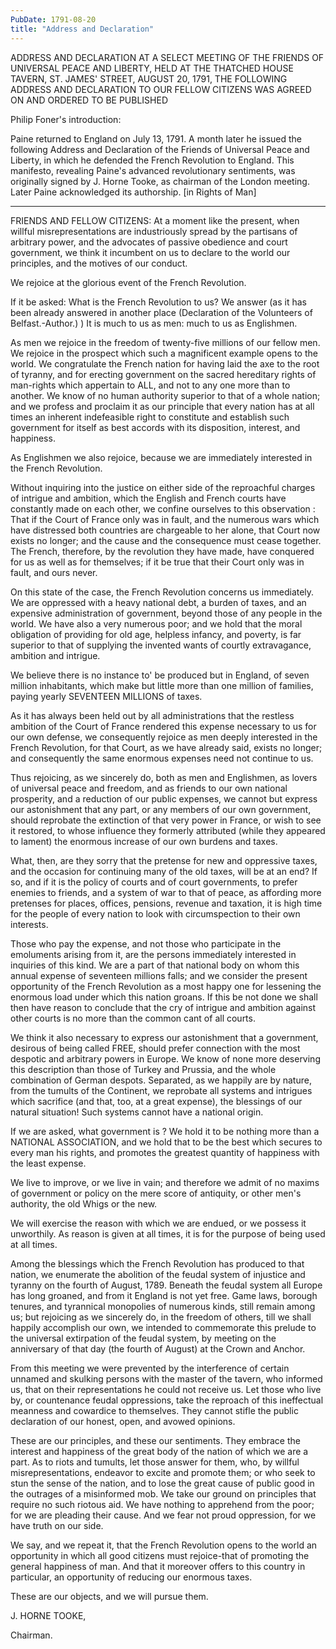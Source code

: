 ```yaml
---
PubDate: 1791-08-20
title: "Address and Declaration"
---
```


   ADDRESS AND DECLARATION AT A SELECT MEETING OF THE FRIENDS OF UNIVERSAL
   PEACE AND LIBERTY, HELD AT THE THATCHED HOUSE TAVERN, ST. JAMES' STREET,
   AUGUST 20, 1791, THE FOLLOWING ADDRESS AND  DECLARATION TO OUR FELLOW
   CITIZENS WAS AGREED ON AND ORDERED TO BE PUBLISHED

   Philip Foner's introduction:

   Paine returned to England on July 13, 1791. A month later he issued the
   following Address and Declaration of the Friends of Universal Peace and
   Liberty, in which he defended the French Revolution to England. This
   manifesto, revealing Paine's advanced revolutionary sentiments, was
   originally signed by J. Horne Tooke, as chairman of the London meeting.
   Later Paine acknowledged its authorship. [in Rights of Man]

   ***



   FRIENDS AND FELLOW CITIZENS: At a moment like the present, when willful
   misrepresentations are industriously spread by the partisans of arbitrary
   power, and the advocates of passive obedience and court government, we
   think it incumbent on us to declare to the world our principles, and the
   motives of our conduct.

   We rejoice at the glorious event of the French Revolution.

   If it be asked: What is the French Revolution to us? We answer (as it has
   been already answered in another place (Declaration of the Volunteers of
   Belfast.-Author.) ) It is much to us as men: much to us as Englishmen.

   As men we rejoice in the freedom of twenty-five millions of our fellow
   men. We rejoice in the prospect which such a magnificent example opens to
   the world. We congratulate the French nation for having laid the axe to
   the root of tyranny, and for erecting government on the sacred hereditary
   rights of man-rights which appertain to ALL, and not to any one more than
   to another. We know of no human authority superior to that of a whole
   nation; and we profess and proclaim it as our principle that every nation
   has at all times an inherent indefeasible right to constitute and
   establish such government for itself as best accords with its disposition,
   interest, and happiness.

   As Englishmen we also rejoice, because we are immediately interested in
   the French Revolution.

   Without inquiring into the justice on either side of the reproachful
   charges of intrigue and ambition, which the English and French courts have
   constantly made on each other, we confine ourselves to this observation :
   That if the Court of France only was in fault, and the numerous wars which
   have distressed both countries are chargeable to her alone, that Court now
   exists no longer; and the cause and the consequence must cease together.
   The French, therefore, by the revolution they have made, have conquered
   for us as well as for themselves; if it be true that their Court only was
   in fault, and ours never.

   On this state of the case, the French Revolution concerns
   us immediately. We are oppressed with a heavy national debt, a burden of
   taxes, and an expensive administration of government, beyond those of any
   people in the world. We have also a very numerous poor; and we hold that
   the moral obligation of providing for old age, helpless infancy, and
   poverty, is far superior to that of supplying the invented wants of
   courtly extravagance, ambition and intrigue.

   We believe there is no instance to' be produced but in England, of seven
   million inhabitants, which make but little more than one million of
   families, paying yearly SEVENTEEN MILLIONS of taxes.

   As it has always been held out by all administrations that the restless
   ambition of the Court of France rendered this expense necessary to us for
   our own defense, we consequently rejoice as men deeply interested in the
   French Revolution, for that Court, as we have already said, exists no
   longer; and consequently the same enormous expenses need not continue to
   us.

   Thus rejoicing, as we sincerely do, both as men and Englishmen, as lovers
   of universal peace and freedom, and as friends to our own national
   prosperity, and a reduction of our public expenses, we cannot but express
   our astonishment that any part, or any members of our own government,
   should reprobate the extinction of that very power in France, or wish to
   see it restored, to whose influence they formerly attributed (while they
   appeared to lament) the enormous increase of our own burdens and taxes.

   What, then, are they sorry that the pretense for new and oppressive taxes,
   and the occasion for continuing many of the old taxes, will be at an end?
   If so, and if it is the policy of courts and of court governments, to
   prefer enemies to friends, and a system of war to that of peace, as
   affording more pretenses for places, offices, pensions, revenue and
   taxation, it is high time for the people of every nation to look with
   circumspection to their own interests.

   Those who pay the expense, and not those who participate in the emoluments
   arising from it, are the persons immediately interested in inquiries of
   this kind. We are a part of that national body on whom this annual expense
   of seventeen millions falls; and we consider the present opportunity of
   the French Revolution as a most happy one for lessening the enormous load
   under which this nation groans. If this be not done we shall then have
   reason to conclude that the cry of intrigue and ambition
   against other courts is no more than the common cant of all courts.

   We think it also necessary to express our astonishment that a government,
   desirous of being called FREE, should prefer connection with the  most
   despotic and arbitrary powers in Europe. We know of none more deserving
   this description than those of Turkey and Prussia, and the whole
   combination of German despots. Separated, as we happily are by nature,
   from the tumults of the Continent, we reprobate all systems and intrigues
   which sacrifice (and that, too, at a great expense), the blessings of our
   natural situation! Such systems cannot have a national origin.

   If we are asked, what government is ? We hold it to be nothing more than a
   NATIONAL ASSOCIATION, and we hold that to be the best which secures to
   every man his rights, and promotes the greatest quantity of happiness with
   the least expense.

   We live to improve, or we live in vain; and therefore we admit of no
   maxims of government or policy on the mere score of antiquity, or other
   men's authority, the old Whigs or the new.

   We will exercise the reason with which we are endued, or we possess it
   unworthily. As reason is given at all times, it is for the purpose of
   being used at all times.

   Among the blessings which the French Revolution has produced to that
   nation, we enumerate the abolition of the feudal system of injustice and
   tyranny on the fourth of August, 1789. Beneath the feudal system all
   Europe has long groaned, and from it England is not yet free. Game laws,
   borough tenures, and tyrannical monopolies of numerous kinds, still remain
   among us; but rejoicing as we sincerely do, in the freedom of others, till
   we shall happily accomplish our own, we intended to commemorate this
   prelude to the universal extirpation of the feudal system, by meeting on
   the anniversary of that day (the fourth of August) at the Crown and
   Anchor.

   From this meeting we were prevented by the interference of
   certain unnamed and skulking persons with the master of the tavern, who
   informed us, that on their representations he could not receive us. Let
   those who live by, or countenance feudal oppressions, take the reproach of
   this ineffectual meanness and cowardice to themselves. They cannot stifle
   the public declaration of our honest, open, and avowed opinions.

   These are our principles, and these our sentiments. They embrace the
   interest and happiness of the great body of the nation of which we are a
   part. As to riots and tumults, let those answer for them, who, by willful
   misrepresentations, endeavor to excite and promote them; or who seek to
   stun the sense of the nation, and to lose the great cause of public good
   in the outrages of a misinformed mob. We take our ground on principles
   that require no such riotous aid. We have nothing to apprehend from the
   poor; for we are pleading their cause. And we fear not proud oppression,
   for we have truth on our side.

   We say, and we repeat it, that the French Revolution opens to the world an
   opportunity in which all good citizens must rejoice-that of promoting the
   general happiness of man. And that it moreover offers to this country in
   particular, an opportunity of reducing our enormous taxes.

   These are our objects, and we will pursue them.

   J. HORNE TOOKE,

   Chairman.
